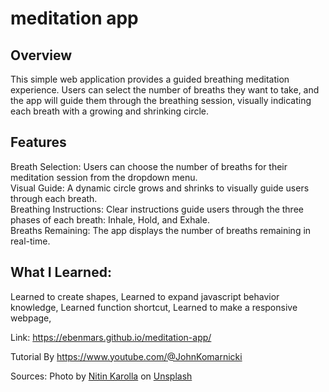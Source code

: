 # meditation app

## Overview
This simple web application provides a guided breathing meditation experience. Users can select the number of breaths they want to take, and the app will guide them through the breathing session, visually indicating each breath with a growing and shrinking circle.

## Features
Breath Selection: Users can choose the number of breaths for their meditation session from the dropdown menu.
<br>
Visual Guide: A dynamic circle grows and shrinks to visually guide users through each breath.
<br>
Breathing Instructions: Clear instructions guide users through the three phases of each breath: Inhale, Hold, and Exhale.
<br>
Breaths Remaining: The app displays the number of breaths remaining in real-time.

## What I Learned:
 Learned to create shapes, 
 Learned to expand javascript behavior knowledge, 
 Learned function shortcut, 
 Learned to make a responsive webpage, 

 Link: https://ebenmars.github.io/meditation-app/
 
 Tutorial By  https://www.youtube.com/@JohnKomarnicki


 Sources: Photo by <a href="https://unsplash.com/@nitinreddyk?utm_source=unsplash&utm_medium=referral&utm_content=creditCopyText">Nitin Karolla</a> on <a href="https://unsplash.com/photos/o78ytg6LbJc?utm_source=unsplash&utm_medium=referral&utm_content=creditCopyText">Unsplash</a>
  
